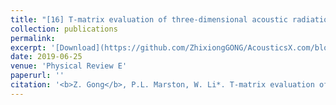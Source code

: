 ```yaml
---
title: "[16] T-matrix evaluation of three-dimensional acoustic radiation forces on nonspherical objects in Bessel beams with arbitrary order and location"
collection: publications
permalink: 
excerpt: '[Download](https://github.com/ZhixiongGONG/AcousticsX.com/blob/aad2d44c675d8fb1973584dfd64d61116aec004c/files/Journal_07_2019PRE_ARFNonspherical.pdf)'
date: 2019-06-25
venue: 'Physical Review E'
paperurl: ''
citation: '<b>Z. Gong</b>, P.L. Marston, W. Li*. T-matrix evaluation of three-dimensional acoustic radiation forces on nonspherical objects in Bessel beams with arbitrary order and location. <i>Physical Review E</i> 99, 063004, (2019). (https://journals.aps.org/pre/abstract/10.1103/PhysRevE.99.063004)'
---
```

